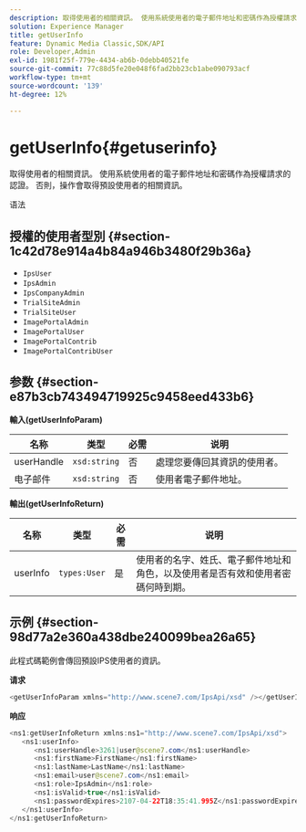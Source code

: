 ```yaml
---
description: 取得使用者的相關資訊。 使用系統使用者的電子郵件地址和密碼作為授權請求的認證。 否則，操作會取得預設使用者的相關資訊。
solution: Experience Manager
title: getUserInfo
feature: Dynamic Media Classic,SDK/API
role: Developer,Admin
exl-id: 1981f25f-779e-4434-ab6b-0debb40521fe
source-git-commit: 77c88d5fe20e048f6fad2bb23cb1abe090793acf
workflow-type: tm+mt
source-wordcount: '139'
ht-degree: 12%

---
```


# getUserInfo{#getuserinfo}

取得使用者的相關資訊。 使用系統使用者的電子郵件地址和密碼作為授權請求的認證。 否則，操作會取得預設使用者的相關資訊。

语法

## 授權的使用者型別 {#section-1c42d78e914a4b84a946b3480f29b36a}

* `IpsUser`
* `IpsAdmin`
* `IpsCompanyAdmin`
* `TrialSiteAdmin`
* `TrialSiteUser`
* `ImagePortalAdmin`
* `ImagePortalUser`
* `ImagePortalContrib`
* `ImagePortalContribUser`

## 参数 {#section-e87b3cb743494719925c9458eed433b6}

**輸入(getUserInfoParam)**

| 名称 | 类型 | 必需 | 说明 |
|---|---|---|---|
| userHandle | `xsd:string` | 否 | 處理您要傳回其資訊的使用者。 |
| 电子邮件 | `xsd:string` | 否 | 使用者電子郵件地址。 |

**輸出(getUserInfoReturn)**

| 名称 | 类型 | 必需 | 说明 |
|---|---|---|---|
| userInfo | `types:User` | 是 | 使用者的名字、姓氏、電子郵件地址和角色，以及使用者是否有效和使用者密碼何時到期。 |

## 示例 {#section-98d77a2e360a438dbe240099bea26a65}

此程式碼範例會傳回預設IPS使用者的資訊。

**请求**

```java
<getUserInfoParam xmlns="http://www.scene7.com/IpsApi/xsd" /></getUserInfoParam>
```

**响应**

```java
<ns1:getUserInfoReturn xmlns:ns1="http://www.scene7.com/IpsApi/xsd"> 
   <ns1:userInfo> 
      <ns1:userHandle>3261|user@scene7.com</ns1:userHandle> 
      <ns1:firstName>FirstName</ns1:firstName> 
      <ns1:lastName>LastName</ns1:lastName> 
      <ns1:email>user@scene7.com</ns1:email> 
      <ns1:role>IpsAdmin</ns1:role> 
      <ns1:isValid>true</ns1:isValid> 
      <ns1:passwordExpires>2107-04-22T18:35:41.995Z</ns1:passwordExpires> 
   </ns1:userInfo> 
</ns1:getUserInfoReturn>
```
